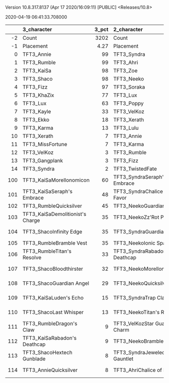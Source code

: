Version 10.8.317.8137 (Apr 17 2020/16:09:11) [PUBLIC] <Releases/10.8>

2020-04-19 06:41:33.708000

|     | 3_character                      |   3_pct | 2_character                      |   2_pct | 1_character                    |   1_pct | 5_character                        |   5_pct | 4_character                      |   4_pct |
|----:|:---------------------------------|--------:|:---------------------------------|--------:|:-------------------------------|--------:|:-----------------------------------|--------:|:---------------------------------|--------:|
|  -2 | Count                            | 3202    | Count                            | 5303    | Count                          | 6436    | Count                              | 4611    | Count                            | 9473    |
|  -1 | Placement                        |    4.27 | Placement                        |    4.29 | Placement                      |    4.45 | Placement                          |    4.46 | Placement                        |    4.62 |
|   0 | TFT3_Annie                       |   99    | TFT3_Syndra                      |   99    | TFT3_Jhin                      |   95    | TFT3_Blitzcrank                    |   98    | TFT3_Shen                        |   65    |
|   1 | TFT3_Rumble                      |   99    | TFT3_Ahri                        |   99    | TFT3_Karma                     |   94    | TFT3_Vi                            |   97    | TFT3_Irelia                      |   65    |
|   2 | TFT3_KaiSa                       |   98    | TFT3_Zoe                         |   98    | TFT3_Mordekaiser               |   93    | TFT3_ChoGath                       |   96    | TFT3_Kayle                       |   64    |
|   3 | TFT3_Shaco                       |   98    | TFT3_Neeko                       |   93    | TFT3_Ashe                      |   90    | TFT3_Malphite                      |   95    | TFT3_Thresh                      |   54    |
|   4 | TFT3_Fizz                        |   97    | TFT3_Soraka                      |   91    | TFT3_Lux                       |   74    | TFT3_Jinx                          |   82    | TFT3_Vi                          |   48    |
|   5 | TFT3_KhaZix                      |   77    | TFT3_Lux                         |   79    | TFT3_Shaco                     |   71    | TFT3_Ezreal                        |   82    | TFT3_MissFortune                 |   47    |
|   6 | TFT3_Lux                         |   63    | TFT3_Poppy                       |   76    | TFT3_Lulu                      |   61    | TFT3_MissFortune                   |   67    | TFT3_Kassadin                    |   46    |
|   7 | TFT3_Kayle                       |   33    | TFT3_VelKoz                      |   45    | TFT3_Xerath                    |   50    | TFT3_Graves                        |   55    | TFT3_Fiora                       |   44    |
|   8 | TFT3_Ekko                        |   18    | TFT3_Xerath                      |   25    | TFT3_JarvanIV                  |   42    | TFT3_Lucian                        |   40    | TFT3_Lucian                      |   44    |
|   9 | TFT3_Karma                       |   13    | TFT3_Lulu                        |   23    | TFT3_WuKong                    |   31    | TFT3_VelKoz                        |   15    | TFT3_Leona                       |   43    |
|  10 | TFT3_Xerath                      |    7    | TFT3_Annie                       |   15    | TFT3_Jayce                     |   30    | TFT3_KhaZix                        |   15    | TFT3_Ekko                        |   40    |
|  11 | TFT3_MissFortune                 |    7    | TFT3_Karma                       |    8    | TFT3_Kassadin                  |   21    | TFT3_AurelionSol                   |   12    | TFT3_Blitzcrank                  |   36    |
|  12 | TFT3_VelKoz                      |    3    | TFT3_Rumble                      |    6    | TFT3_Poppy                     |   15    | TFT3_Kayle                         |   11    | TFT3_Ezreal                      |   35    |
|  13 | TFT3_Gangplank                   |    3    | TFT3_Fizz                        |    6    | TFT3_Thresh                    |   10    | TFT3_TwistedFate                   |   11    | TFT3_WuKong                      |   34    |
|  14 | TFT3_Syndra                      |    2    | TFT3_TwistedFate                 |    5    | TFT3_Leona                     |    9    | TFT3_Lulu                          |    7    | TFT3_Xayah                       |   23    |
| 100 | TFT3_KaiSaMorellonomicon         |   60    | TFT3_SyndraSeraph's Embrace      |   90    | TFT3_ShacoGuardian Angel       |   47    | TFT3_JinxGiant Slayer              |   59    | TFT3_IreliaInfinity Edge         |   41    |
| 101 | TFT3_KaiSaSeraph's Embrace       |   48    | TFT3_SyndraChalice of Favor      |   58    | TFT3_JhinRunaan's Hurricane    |   39    | TFT3_JinxRed Buff                  |   49    | TFT3_KayleGuinsoo's Rageblade    |   30    |
| 102 | TFT3_RumbleQuicksilver           |   45    | TFT3_NeekoGuardian Angel         |   38    | TFT3_JhinGuardian Angel        |   37    | TFT3_JinxGuardian Angel            |   31    | TFT3_LucianRed Buff              |   24    |
| 103 | TFT3_KaiSaDemolitionist's Charge |   35    | TFT3_NeekoZz'Rot Portal          |   30    | TFT3_ShacoBloodthirster        |   37    | TFT3_MissFortuneSeraph's Embrace   |   18    | TFT3_KayleGuardian Angel         |   23    |
| 104 | TFT3_ShacoInfinity Edge          |   35    | TFT3_SyndraGuardian Angel        |   27    | TFT3_JhinLast Whisper          |   32    | TFT3_ChoGathIonic Spark            |   17    | TFT3_KayleRapid Firecannon       |   17    |
| 105 | TFT3_RumbleBramble Vest          |   35    | TFT3_NeekoIonic Spark            |   25    | TFT3_JhinInfinity Edge         |   30    | TFT3_JinxRunaan's Hurricane        |   14    | TFT3_IreliaLast Whisper          |   16    |
| 106 | TFT3_RumbleTitan's Resolve       |   33    | TFT3_SyndraRabadon's Deathcap    |   23    | TFT3_JhinTrap Claw             |   18    | TFT3_JinxTrap Claw                 |   13    | TFT3_IreliaGuardian Angel        |   16    |
| 107 | TFT3_ShacoBloodthirster          |   32    | TFT3_NeekoMorellonomicon         |   22    | TFT3_ShacoInfinity Edge        |   16    | TFT3_VelKozSeraph's Embrace        |   12    | TFT3_MasterYiQuicksilver         |   12    |
| 108 | TFT3_ShacoGuardian Angel         |   29    | TFT3_NeekoQuicksilver            |   20    | TFT3_MordekaiserMorellonomicon |   13    | TFT3_BlitzcrankZephyr              |   12    | TFT3_MasterYiGuinsoo's Rageblade |   12    |
| 109 | TFT3_KaiSaLuden's Echo           |   15    | TFT3_SyndraTrap Claw             |   18    | TFT3_ShacoHextech Gunblade     |   13    | TFT3_ViIonic Spark                 |   12    | TFT3_IreliaInfiltrator's Talons  |   11    |
| 110 | TFT3_ShacoLast Whisper           |   13    | TFT3_NeekoTitan's Resolve        |   15    | TFT3_XerathGuinsoo's Rageblade |   12    | TFT3_JinxLast Whisper              |   11    | TFT3_KayleHand Of Justice        |    9    |
| 111 | TFT3_RumbleDragon's Claw         |    9    | TFT3_VelKozStar Guardian's Charm |   13    | TFT3_AsheDark Star's Heart     |   11    | TFT3_ChoGathMorellonomicon         |   11    | TFT3_IreliaBloodthirster         |    8    |
| 112 | TFT3_KaiSaRabadon's Deathcap     |    9    | TFT3_NeekoBramble Vest           |   13    | TFT3_MordekaiserIonic Spark    |   10    | TFT3_LucianRed Buff                |   11    | TFT3_ViIonic Spark               |    7    |
| 113 | TFT3_ShacoHextech Gunblade       |    8    | TFT3_SyndraJeweled Gauntlet      |   12    | TFT3_MordekaiserBramble Vest   |    9    | TFT3_MissFortuneQuicksilver        |   11    | TFT3_IreliaSeraph's Embrace      |    7    |
| 114 | TFT3_AnnieQuicksilver            |    8    | TFT3_AhriChalice of Favor        |   11    | TFT3_MordekaiserRedemption     |    9    | TFT3_MissFortuneRabadon's Deathcap |   10    | TFT3_EkkoMorellonomicon          |    7    |
